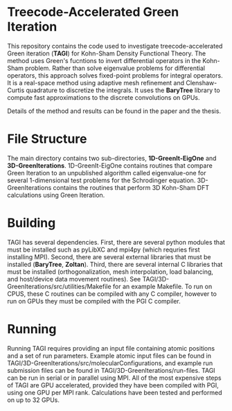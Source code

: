 # Treecode-Accelerated Green Iteration

This repository contains the code used to investigate treecode-accelerated Green iteration (**TAGI**) for Kohn-Sham Density Functional Theory.
The method uses Green's fucntions to invert differential operators in the Kohn-Sham problem.
Rather than solve eigenvalue problems for differential operators, this approach solves fixed-point problems for integral operators.
It is a real-space method using adaptive mesh refinement and Clenshaw-Curtis quadrature to discretize the integrals.
It uses the **BaryTree** library to compute fast approximations to the discrete convolutions on GPUs.

Details of the method and results can be found in the paper and the thesis.


# File Structure
The main directory contains two sub-directories, **1D-GreenIt-EigOne** and **3D-GreenIterations**.
1D-GreenIt-EigOne contains routines that compare Green Iteration to an unpublished algorithm called eigenvalue-one for several 1-dimensional test problems for the Schrodinger equation.
3D-GreenIterations contains the routines that perform 3D Kohn-Sham DFT calculations using Green Iteration.  


# Building

TAGI has several dependencies.
First, there are several python modules that must be installed such as pyLibXC and mpi4py (which requries first installing MPI).
Second, there are several external libraries that must be installed (**BaryTree**, **Zoltan**).
Third, there are several internal C libraries that must be installed (orthogonalization, mesh interpolation, load balancing, and host/device data movement routines).
See TAGI/3D-GreenIterations/src/utilities/Makefile for an example Makefile.
To run on CPUS, these C routines can be compiled with any C compiler, however to run on GPUs they must be compiled with the PGI C compiler.  


# Running

Running TAGI requires providing an input file containing atomic positions and a set of run parameters.  Example atomic input files can be found in TAGI/3D-GreenIterations/src/molecularConfigurations, and example run submission files can be found in TAGI/3D-GreenIterations/run-files.
TAGI can be run in serial or in parallel using MPI.
All of the most expensive steps of TAGI are GPU accelerated, provided they have been compiled with PGI, using one GPU per MPI rank.  Calculations have been tested and performed on up to 32 GPUs.
